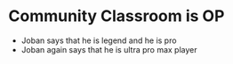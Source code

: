 # Community Classroom is OP

- Joban says that he is legend and he is pro 
- Joban again says that he is ultra pro max player
